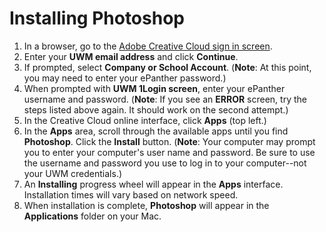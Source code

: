 # Installing Photoshop

1. In a browser, go to the [Adobe Creative Cloud sign in screen](https://creativecloud.adobe.com).
2. Enter your **UWM email address** and click **Continue**.
3. If prompted, select **Company or School Account**. \(**Note**: At this point, you may need to enter your ePanther password.\)
4. When prompted with **UWM 1Login screen**, enter your ePanther username and password. \(**Note**: If you see an **ERROR** screen, try the steps listed above again. It should work on the second attempt.\)
5. In the Creative Cloud online interface, click **Apps** \(top left.\)
6. In the **Apps** area, scroll through the available apps until you find **Photoshop**. Click the **Install** button. \(**Note**: Your computer may prompt you to enter your computer's user name and password. Be sure to use the username and password you use to log in to your computer--not your UWM credentials.\)
7. An **Installing** progress wheel will appear in the **Apps** interface. Installation times will vary based on network speed.
8. When installation is complete, **Photoshop** will appear in the **Applications** folder on your Mac.

